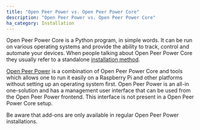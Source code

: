 ```yaml
---
title: "Open Peer Power vs. Open Peer Power Core"
description: "Open Peer Power vs. Open Peer Power Core"
ha_category: Installation
---
```


Open Peer Power Core is a Python program, in simple words. It can be run on various operating systems and provide the ability to track, control and automate your devices.
When people talking about Open Peer Power Core they usually refer to a standalone [installation method](/docs/installation/).

[Open Peer Power](/hassio/) is a combination of Open Peer Power Core and tools which allows one to run it easily on a Raspberry Pi and other platforms without setting up an operating system first.
Open Peer Power is an all-in one-solution and has a management user interface that can be used from the Open Peer Power frontend. This interface is not present in a Open Peer Power Core setup.

Be aware that add-ons are only available in regular Open Peer Power installations.

